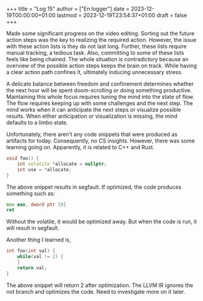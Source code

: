 +++
title = "Log 15"
author = ["En logger"]
date = 2023-12-19T00:00:00+01:00
lastmod = 2023-12-19T23:54:37+01:00
draft = false
+++

Made some significant progress on the video editing. Sorting out the future action steps was the key to realizing the required action. However, the issue with these action lists is they do not last long. Further, these lists require manual tracking, a tedious task. Also, committing to some of these lists feels like being chained. The whole situation is contradictory because an overview of the possible action steps keeps the brain on track. While having a clear action path confines it, ultimately inducing unnecessary stress.

A delicate balance between freedom and confinement determines whether the next hour will be spent doom-scrolling or doing something productive. Maintaining this whole focus requires tuning the mind into the state of flow. The flow requires keeping up with some challenges and the next step. The mind works when it can anticipate the next steps or visualize possible results. When either anticipation or visualization is missing, the mind defaults to a limbo state.

Unfortunately, there aren't any code snippets that were produced as artifacts for today. Consequently, no CS insights. However, there was some learning going on. Apparently, it is related to C++ and Rust.

```C++
void foo() {
    int volatile *allocate = nullptr;
    int use = *allocate;
}
```

The above snippet results in segfault. If optimized, the code produces something such as:

```asm
mov eax, dword ptr [0]
ret
```

Without the volatile, it would be optimized away. But when the code is run, it will result in segfault.

Another thing I learned is,

```C++
int foo(int val) {
    while(val != 2) {
    }
    return val;
}
```

The above snippet will return 2 after optimization. The LLVM IR ignores the not branch and optimizes the code. Need to investigate more on it later.
